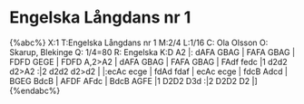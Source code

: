 # Engelska Långdans nr 1

{%abc%}
X:1
T:Engelska Långdans nr 1
M:2/4
L:1/16
C: Ola Olsson
O: Skarup, Blekinge
Q: 1/4=80
R: Engelska
K:D
A2 |: dAFA GBAG | FAFA GBAG | FDFD GEGE | FDFD A,2>A2 | 
dAFA GBAG | FAFA GBAG | FAdf fedc |1 d2d2 d2>A2 :|2 d2d2 d2>d2 |
|:ecAc ecge | fdAd fdaf | ecAc ecge | fdcB Adcd |
BGEG BdcB | AFDF AFdc | BdcB AGFE |1 D2D2 D3d :|2 D2D2 D2 |]
{%endabc%}
